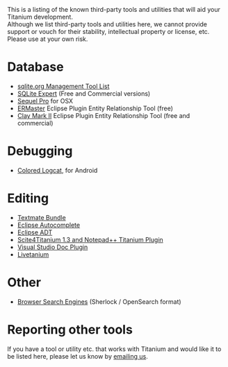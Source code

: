 <summary>
    This is a listing of the known third-party tools and utilities that will aid your Titanium development.
</summary>

<warning>
    Although we list third-party tools and utilities here, we cannot provide support or vouch for their stability, intellectual property or license, etc. Please use at your own risk.
</warning>

# Database

* [sqlite.org Management Tool List](http://www.sqlite.org/cvstrac/wiki?p=ManagementTools)
* [SQLite Expert](http://www.sqliteexpert.com/features.html) (Free and Commercial versions)
* [Sequel Pro](http://www.sequelpro.com/) for OSX
* [ERMaster](http://ermaster.sourceforge.net/) Eclipse Plugin Entity Relationship Tool (free)
* [Clay Mark II](http://www.azzurri.jp/) Eclipse Plugin Entity Relationship Tool (free and commercial)

# Debugging

* [Colored Logcat](http://jsharkey.org/blog/2009/04/22/modifying-the-android-logcat-stream-for-full-color-debugging/), for Android

# Editing

* [Textmate Bundle](http://developer.appcelerator.com/blog/2010/06/titanium-mobile-textmate-bundle.html)
* [Eclipse Autocomplete](http://jameslow.com/2010/05/31/titanium-autocomplete-eclipse/)
* [Eclipse ADT](http://developer.android.com/sdk/eclipse-adt.html)
* [Scite4Titanium 1.3 and Notepad++ Titanium Plugin](http://docs.google.com/View?id=dfrprrw7_19cvmjqkck)
* [Visual Studio Doc Plugin](http://www.jeremymelton.com/blog/2010/10/appcelerator-titanium-vsdoc-for-visual-studio/)
* [Livetanium](http://blog.krawaller.se/livetanium)

# Other

* [Browser Search Engines](http://mycroft.mozdev.org/search-engines.html?name=appcelerator&skipcache=yes) (Sherlock / OpenSearch format)

# Reporting other tools

If you have a tool or utility etc. that works with Titanium and would like it to be listed here, please let us know by [emailing us](mailto:docs@appcelerator.com).

